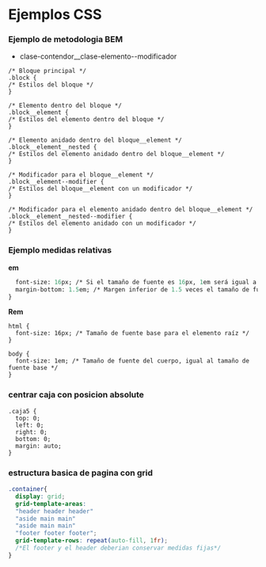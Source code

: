 
# Ejemplos CSS

### Ejemplo de metodologia BEM 
- clase-contendor__clase-elemento--modificador  
```
/* Bloque principal */
.block {
/* Estilos del bloque */
}

/* Elemento dentro del bloque */
.block__element {
/* Estilos del elemento dentro del bloque */
}

/* Elemento anidado dentro del bloque__element */
.block__element__nested {
/* Estilos del elemento anidado dentro del bloque__element */
}

/* Modificador para el bloque__element */
.block__element--modifier {
/* Estilos del bloque__element con un modificador */
}

/* Modificador para el elemento anidado dentro del bloque__element */
.block__element__nested--modifier {
/* Estilos del elemento anidado con un modificador */
}
```
### Ejemplo medidas relativas

**em**
```p {
  font-size: 16px; /* Si el tamaño de fuente es 16px, 1em será igual a 16px */
  margin-bottom: 1.5em; /* Margen inferior de 1.5 veces el tamaño de fuente */
}
```
**Rem**
```
html {
  font-size: 16px; /* Tamaño de fuente base para el elemento raíz */
}

body {
  font-size: 1em; /* Tamaño de fuente del cuerpo, igual al tamaño de fuente base */
}
```
### centrar caja con posicion absolute

```
.caja5 { 
  top: 0; 
  left: 0;
  right: 0; 
  bottom: 0;
  margin: auto;
}

```

### estructura basica de pagina con grid
```css
.container{
  display: grid;
  grid-template-areas:
  "header header header"
  "aside main main"
  "aside main main"
  "footer footer footer";
  grid-template-rows: repeat(auto-fill, 1fr);
  /*El footer y el header deberian conservar medidas fijas*/
}



```